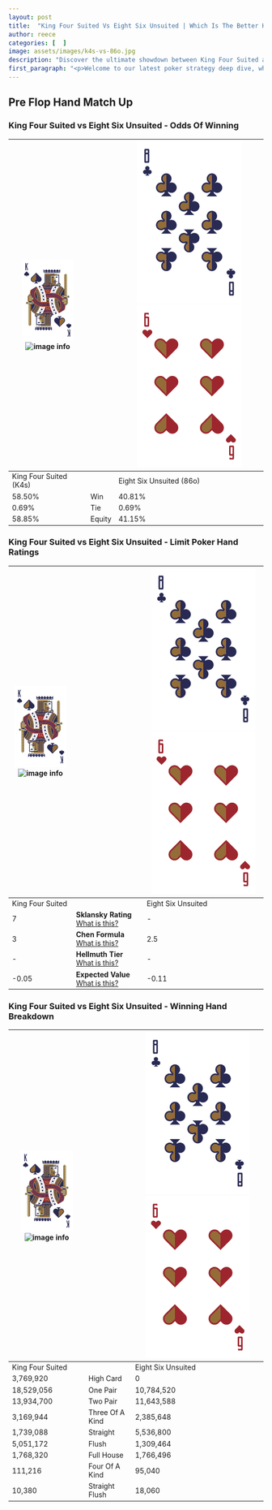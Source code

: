 ```yaml
---
layout: post
title:  "King Four Suited Vs Eight Six Unsuited | Which Is The Better Hand In Poker? A Complete Guide"
author: reece
categories: [  ]
image: assets/images/k4s-vs-86o.jpg
description: "Discover the ultimate showdown between King Four Suited and Eight Six Unsuited in poker! Uncover the odds, strategies, and scenarios where one hand triumphs over the other. Get ready to up your poker game with this thrilling analysis."
first_paragraph: "<p>Welcome to our latest poker strategy deep dive, where we're pitting two distinct hands against each other in a high-stakes showdown: King Four Suited vs Eight Six Unsuited.</p><p>In the dynamic world of poker, every decision counts, and knowing which hand holds the upper hand is key to your success at the table.</p><p>In this article, we'll dissect these two hands, explore the scenarios where one dominates the other, and equip you with the knowledge to make strategic choices that can tip the odds in your favor.</p><p>Get ready to unravel the intriguing dynamics of these poker hands and elevate your game to new heights.</p>"
---
```




[comment]: # (sp0)

## Pre Flop Hand Match Up

<div class="table hand-ratings" markdown="1"> 



### King Four Suited vs Eight Six Unsuited - Odds Of Winning


    
| ![image info](assets/images/hand1/K.png) ![image info](assets/images/hand1/4s.png) |  | ![image info](assets/images/hand2/8.png) ![image info](assets/images/hand2/6o.png) |
| -------- | -------- | -------- |
| King Four Suited (K4s) |  | Eight Six Unsuited (86o) |
| 58.50% | Win | 40.81% |
| 0.69% | Tie | 0.69% |
| 58.85% | Equity | 41.15% |




[comment]: # (sp1)



### King Four Suited vs Eight Six Unsuited - Limit Poker Hand Ratings


    
| ![image info](assets/images/hand1/K.png) ![image info](assets/images/hand1/4s.png) |  | ![image info](assets/images/hand2/8.png) ![image info](assets/images/hand2/6o.png) |
| -------- | -------- | -------- |
| King Four Suited |  | Eight Six Unsuited |
| 7 | **Sklansky Rating** [What is this?](/sklansky-rating-explained) | - |
| 3 | **Chen Formula** [What is this?](/chen-formula-explained) | 2.5 |
| - | **Hellmuth Tier** [What is this?](/Hellmuth-tier-explained) | - |
| -0.05 | **Expected Value** [What is this?](/expected-value-explained) | -0.11 |




[comment]: # (sp2)



### King Four Suited vs Eight Six Unsuited - Winning Hand Breakdown


    
| ![image info](assets/images/hand1/K.png) ![image info](assets/images/hand1/4s.png) |  | ![image info](assets/images/hand2/8.png) ![image info](assets/images/hand2/6o.png) |
| -------- | -------- | -------- |
| King Four Suited |  | Eight Six Unsuited |
| 3,769,920 | High Card | 0 |
| 18,529,056 | One Pair | 10,784,520 |
| 13,934,700 | Two Pair | 11,643,588 |
| 3,169,944 | Three Of A Kind | 2,385,648 |
| 1,739,088 | Straight | 5,536,800 |
| 5,051,172 | Flush | 1,309,464 |
| 1,768,320 | Full House | 1,766,496 |
| 111,216 | Four Of A Kind | 95,040 |
| 10,380 | Straight Flush | 18,060 |




[comment]: # (sp3)



</div>

[comment]: # (sp4)



[comment]: # (sp5)

